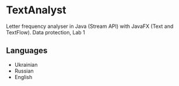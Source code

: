 # TextAnalyst
Letter frequency analyser in Java (Stream API) with JavaFX (Text and TextFlow). Data protection, Lab 1
## Languages
* Ukrainian
* Russian
* English

